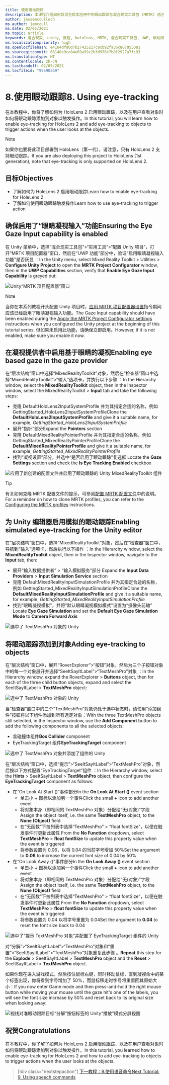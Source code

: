 ```yaml
---
title: 使用眼动跟踪
description: 本课程介绍如何将混合现实应用中的眼动跟踪与混合现实工具包 (MRTK) 结合使用。
author: jessemcculloch
ms.author: jemccull
ms.date: 02/05/2021
ms.topic: article
keywords: 混合现实, unity, 教程, hololens, MRTK, 混合现实工具包, UWP, 眼动跟踪
ms.localizationpriority: high
ms.openlocfilehash: e4104dfd0d7b27425217c8cb92fa36c807053081
ms.sourcegitcommit: 68140e9ce84e69a99c2b3d970c7b8f2927a7fc93
ms.translationtype: HT
ms.contentlocale: zh-CN
ms.lasthandoff: 02/05/2021
ms.locfileid: "99590369"
---
```

# <a name="8-using-eye-tracking"></a><span data-ttu-id="50a92-104">8.使用眼动跟踪</span><span class="sxs-lookup"><span data-stu-id="50a92-104">8. Using eye-tracking</span></span>

<span data-ttu-id="50a92-105">在本教程中，你将了解如何为 HoloLens 2 启用眼动跟踪，以及在用户查看对象时如何将眼动跟踪添加到对象以触发操作。</span><span class="sxs-lookup"><span data-stu-id="50a92-105">In this tutorial, you will learn how to enable eye-tracking for HoloLens 2 and add eye-tracking to objects to trigger actions when the user looks at the objects.</span></span>

> [!NOTE]
> <span data-ttu-id="50a92-106">如果你也要将此项目部署到 HoloLens（第一代），请注意，只有 HoloLens 2 支持眼动跟踪。</span><span class="sxs-lookup"><span data-stu-id="50a92-106">If you are also deploying this project to HoloLens (1st generation), note that eye-tracking is only supported on HoloLens 2.</span></span>

## <a name="objectives"></a><span data-ttu-id="50a92-107">目标</span><span class="sxs-lookup"><span data-stu-id="50a92-107">Objectives</span></span>

* <span data-ttu-id="50a92-108">了解如何为 HoleLens 2 启用眼动跟踪</span><span class="sxs-lookup"><span data-stu-id="50a92-108">Learn how to enable eye-tracking for HoleLens 2</span></span>
* <span data-ttu-id="50a92-109">了解如何使用眼动跟踪触发操作</span><span class="sxs-lookup"><span data-stu-id="50a92-109">Learn how to use eye-tracking to trigger action</span></span>

## <a name="ensuring-the-eye-gaze-input-capability-is-enabled"></a><span data-ttu-id="50a92-110">确保启用了“眼睛凝视输入”功能</span><span class="sxs-lookup"><span data-stu-id="50a92-110">Ensuring the Eye Gaze Input capability is enabled</span></span>

<span data-ttu-id="50a92-111">在 Unity 菜单中，选择“混合现实工具包”>“实用工具”>“配置 Unity 项目”，打开“MRTK 项目配置器”窗口，然后在“UWP 功能”部分中，验证“启用眼睛凝视输入功能”是否灰显   ：</span><span class="sxs-lookup"><span data-stu-id="50a92-111">In the Unity menu, select Mixed Reality Toolkit > Utilities > **Configure Unity Project** to open the **MRTK Project Configurator** window, then in the **UWP Capabilities** section, verify that **Enable Eye Gaze Input Capability** is greyed out:</span></span>

![Unity“MRTK 项目配置器”窗口](images/mr-learning-base/base-08-section1-step1-1.png)

> [!NOTE]
> <span data-ttu-id="50a92-113">当你在本系列教程开头配置 Unity 项目时，[应用 MRTK 项目配置器设置](mr-learning-base-02.md#creating-and-configuring-the-scene)指令期间应该已经启用了眼睛凝视输入功能。</span><span class="sxs-lookup"><span data-stu-id="50a92-113">The Gaze Input capability should have been enabled during the [Apply the MRTK Project Configurator settings](mr-learning-base-02.md#creating-and-configuring-the-scene) instructions when you configured the Unity project at the beginning of this tutorial series.</span></span> <span data-ttu-id="50a92-114">但如果未启用此功能，请确保立即启用。</span><span class="sxs-lookup"><span data-stu-id="50a92-114">However, if it is not enabled, make sure you enable it now.</span></span>

## <a name="enabling-eye-based-gaze-in-the-gaze-provider"></a><span data-ttu-id="50a92-115">在凝视提供者中启用基于眼睛的凝视</span><span class="sxs-lookup"><span data-stu-id="50a92-115">Enabling eye based gaze in the gaze provider</span></span>

<span data-ttu-id="50a92-116">在“层次结构”窗口中选择“MixedRealityToolkit”对象，然后在“检查器”窗口中选择“MixedRealityToolkit”>“输入”选项卡，并执行以下步骤 ：</span><span class="sxs-lookup"><span data-stu-id="50a92-116">In the Hierarchy window, select the **MixedRealityToolkit** object, then in the Inspector window, select the MixedRealityToolkit > **Input** tab and take the following steps:</span></span>

* <span data-ttu-id="50a92-117">克隆 DefaultHoloLens2InputSystemProfile 并为其指定合适的名称，例如 GettingStarted_HoloLens2InputSystemProfile</span><span class="sxs-lookup"><span data-stu-id="50a92-117">Clone the **DefaultHoloLens2InputSystemProfile** and give it a suitable name, for example, _GettingStarted_HoloLens2InputSystemProfile_</span></span>
* <span data-ttu-id="50a92-118">展开“指针”部分</span><span class="sxs-lookup"><span data-stu-id="50a92-118">Expand the **Pointers** section</span></span>
* <span data-ttu-id="50a92-119">克隆 DefaultMixedRealityPointerProfile 并为其指定合适的名称，例如 GettingStarted_MixedRealityPointerProfile</span><span class="sxs-lookup"><span data-stu-id="50a92-119">Clone the **DefaultMixedRealityPointerProfile** and give it a suitable name, for example, _GettingStarted_MixedRealityPointerProfile_</span></span>
* <span data-ttu-id="50a92-120">找到“凝视设置”部分，并选中“是否启用了眼动跟踪”复选框 </span><span class="sxs-lookup"><span data-stu-id="50a92-120">Locate the **Gaze Settings** section and check the **Is Eye Tracking Enabled** checkbox</span></span>

![应用了新创建的配置文件并启用了眼动跟踪的 Unity MixedRealityToolkit 组件](images/mr-learning-base/base-08-section2-step1-1.png)

> [!TIP]
> <span data-ttu-id="50a92-122">有关如何克隆 MRTK 配置文件的提示，可参阅[配置 MRTK 配置文件](mr-learning-base-03.md)中的说明。</span><span class="sxs-lookup"><span data-stu-id="50a92-122">For a reminder on how to clone MRTK profiles, you can refer to the [Configuring the MRTK profiles](mr-learning-base-03.md) instructions.</span></span>

## <a name="enabling-simulated-eye-tracking-for-the-unity-editor"></a><span data-ttu-id="50a92-123">为 Unity 编辑器启用模拟的眼动跟踪</span><span class="sxs-lookup"><span data-stu-id="50a92-123">Enabling simulated eye-tracking for the Unity editor</span></span>

<span data-ttu-id="50a92-124">在“层次结构”窗口中，选择“MixedRealityToolkit”对象，然后在“检查器”窗口中，导航到“输入”选项卡，然后执行以下操作 ：</span><span class="sxs-lookup"><span data-stu-id="50a92-124">In the Hierarchy window, select the **MixedRealityToolkit** object, then in the Inspector window, navigate to the **Input** tab, then:</span></span>

* <span data-ttu-id="50a92-125">展开“输入数据提供者” > “输入模拟服务”部分 </span><span class="sxs-lookup"><span data-stu-id="50a92-125">Expand the **Input Data Providers** > **Input Simulation Service** section</span></span>
* <span data-ttu-id="50a92-126">克隆 DefaultMixedRealityInputSimulationProfile 并为其指定合适的名称，例如 GettingStarted_MixedRealityInputSimulationProfile</span><span class="sxs-lookup"><span data-stu-id="50a92-126">Clone the **DefaultMixedRealityInputSimulationProfile** and give it a suitable name, for example, _GettingStarted_MixedRealityInputSimulationProfile_</span></span>
* <span data-ttu-id="50a92-127">找到“眼睛凝视模拟”，并将“默认眼睛凝视模拟模式”设置为“摄像头前轴”  </span><span class="sxs-lookup"><span data-stu-id="50a92-127">Locate **Eye Gaze Simulation** and set the **Default Eye Gaze Simulation Mode** to **Camera Forward Axis**</span></span>

![选中了 TextMeshPro 对象的 Unity](images/mr-learning-base/base-08-section3-step1-1.png)

## <a name="adding-eye-tracking-to-objects"></a><span data-ttu-id="50a92-129">将眼动跟踪添加到对象</span><span class="sxs-lookup"><span data-stu-id="50a92-129">Adding eye-tracking to objects</span></span>

<span data-ttu-id="50a92-130">在“层次结构”窗口中，展开“RoverExplorer”>“按钮”对象，然后为三个子按钮对象中的每一个对象展开并选择“SeeItSayItLabel”>“TextMeshPro”对象 ：</span><span class="sxs-lookup"><span data-stu-id="50a92-130">In the Hierarchy window, expand the RoverExplorer > **Buttons** object, then for each of the three child button objects, expand and select the SeeItSayItLabel > **TextMeshPro** object:</span></span>

![选中了 TextMeshPro 对象的 Unity](images/mr-learning-base/base-08-section4-step1-1.png)

<span data-ttu-id="50a92-132">当“检查器”窗口中的三个“TextMeshPro”对象仍处于选中状态时，请使用“添加组件”按钮将以下组件添加到所有选定对象：</span><span class="sxs-lookup"><span data-stu-id="50a92-132">With the three TextMeshPro objects still selected, in the Inspector window, use the **Add Component** button to add the following components to all the selected objects:</span></span>

* <span data-ttu-id="50a92-133">盒碰撞体组件</span><span class="sxs-lookup"><span data-stu-id="50a92-133">**Box Collider** component</span></span>
* <span data-ttu-id="50a92-134">EyeTrackingTarget 组件</span><span class="sxs-lookup"><span data-stu-id="50a92-134">**EyeTrackingTarget** component</span></span>

![选中了 TextMeshPro 对象并添加了组件的 Unity](images/mr-learning-base/base-08-section4-step1-2.png)

<span data-ttu-id="50a92-136">在“层次结构”窗口中，选择“提示”>“SeeItSayItLabel”>“TextMeshPro”对象，然后按以下方式配置“EyeTrackingTarget”组件  ：</span><span class="sxs-lookup"><span data-stu-id="50a92-136">In the Hierarchy window, select the **Hints** > SeeItSayItLabel > **TextMeshPro** object, then configure the **EyeTrackingTarget** component as follows:</span></span>

* <span data-ttu-id="50a92-137">在“On Look At Start ()”事件部分</span><span class="sxs-lookup"><span data-stu-id="50a92-137">In the **On Look At Start ()** event section</span></span>
  * <span data-ttu-id="50a92-138">单击小 + 图标以添加另一个事件</span><span class="sxs-lookup"><span data-stu-id="50a92-138">Click the small **+** icon to add another event</span></span>
  * <span data-ttu-id="50a92-139">将对象本身（即相同的 TextMeshPro 对象）分配给“无(对象)”字段 </span><span class="sxs-lookup"><span data-stu-id="50a92-139">Assign the object itself, i.e. the same **TextMeshPro** object, to the **None (Object)** field</span></span>
  * <span data-ttu-id="50a92-140">在“无函数”下拉列表中选择“TextMeshPro” > “float fontSize”，以便在触发事件时更新此属性  </span><span class="sxs-lookup"><span data-stu-id="50a92-140">From the **No Function** dropdown, select **TextMeshPro** > **float fontSize** to update this property value when the event is triggered</span></span>
  * <span data-ttu-id="50a92-141">将参数设置为 0.06，以将 0.04 的当前字号增加 50%</span><span class="sxs-lookup"><span data-stu-id="50a92-141">Set the argument to **0.06** to increase the current font size of 0.04 by 50%</span></span>
* <span data-ttu-id="50a92-142">在“On Look Away ()”事件部分</span><span class="sxs-lookup"><span data-stu-id="50a92-142">In the **On Look Away ()** event section</span></span>
  * <span data-ttu-id="50a92-143">单击小 + 图标以添加另一个事件</span><span class="sxs-lookup"><span data-stu-id="50a92-143">Click the small **+** icon to add another event</span></span>
  * <span data-ttu-id="50a92-144">将对象本身（即相同的 TextMeshPro 对象）分配给“无(对象)”字段 </span><span class="sxs-lookup"><span data-stu-id="50a92-144">Assign the object itself, i.e. the same **TextMeshPro** object, to the **None (Object)** field</span></span>
  * <span data-ttu-id="50a92-145">在“无函数”下拉列表中选择“TextMeshPro” > “float fontSize”，以便在触发事件时更新此属性  </span><span class="sxs-lookup"><span data-stu-id="50a92-145">From the **No Function** dropdown, select **TextMeshPro** > **float fontSize** to update this property value when the event is triggered</span></span>
  * <span data-ttu-id="50a92-146">将参数设置为 0.04 以将字号重置为 0.04</span><span class="sxs-lookup"><span data-stu-id="50a92-146">Set the argument to **0.04** to reset the font size back to 0.04</span></span>

![选中了“提示 TextMeshPro 对象”并配置了 EyeTrackingTarget 组件的 Unity](images/mr-learning-base/base-08-section4-step1-3.png)

<span data-ttu-id="50a92-148">对“分解”>“SeeItSayItLabel”>“TextMeshPro”对象和“重置”>“SeeItSayItLabel”>“TextMeshPro”对象重复此步骤    。</span><span class="sxs-lookup"><span data-stu-id="50a92-148">**Repeat** this step for the **Explode** > SeeItSayItLabel > **TextMeshPro** object and the **Reset** > SeeItSayItLabel > **TextMeshPro** object.</span></span>

<span data-ttu-id="50a92-149">如果你现在进入游戏模式，然后按住鼠标右键，同时移动鼠标，直到凝视命中的某个标签出现，你将看到字号增加了 50%，而鼠标移走时字号将重置回其原始大小：</span><span class="sxs-lookup"><span data-stu-id="50a92-149">If you now enter Game mode and then press-and-hold the right mouse button while moving your mouse until the gaze hit's one of the labels, you will see the font size increase by 50% and reset back to its original size when looking away:</span></span>

![视线对准眼动跟踪目标“分解”按钮标签的 Unity“播放”模式分屏视图](images/mr-learning-base/base-08-section4-step1-4.png)

## <a name="congratulations"></a><span data-ttu-id="50a92-151">祝贺</span><span class="sxs-lookup"><span data-stu-id="50a92-151">Congratulations</span></span>

<span data-ttu-id="50a92-152">在本教程中，你了解了如何为 HoloLens 2 启用眼动跟踪，以及在用户查看对象时如何将眼动跟踪添加到对象以触发操作。</span><span class="sxs-lookup"><span data-stu-id="50a92-152">In this tutorial, you learned how to enable eye-tracking for HoloLens 2 and how to add eye-tracking to objects to trigger actions when the user looks at the objects.</span></span>

> [!div class="nextstepaction"]
> [<span data-ttu-id="50a92-153">下一教程：9.使用语音命令</span><span class="sxs-lookup"><span data-stu-id="50a92-153">Next Tutorial: 9. Using speech commands</span></span>](mr-learning-base-09.md)
